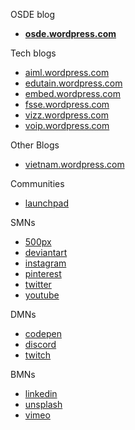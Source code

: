 OSDE blog
- **[osde.wordpress.com](https://osde8info.wordpress.com)**

Tech blogs
- [aiml.wordpress.com](https://aidlml.wordpress.com)
- [edutain.wordpress.com](https://edutain8.wordpress.com)
- [embed.wordpress.com](https://embed8.wordpress.com)
- [fsse.wordpress.com](https://fsse8info.wordpress.com)
- [vizz.wordpress.com](https://vizz8info.wordpress.com)
- [voip.wordpress.com](https://voippix.wordpress.com)

Other Blogs
- [vietnam.wordpress.com](https://lovevietnamese.wordpress.com/)

Communities
- [launchpad](https://launchpad.net/~osde8info)
 
SMNs
- [500px](https://500px.com/p/osde8info?view=photos)
- [deviantart](https://www.deviantart.com/osde8info)
- [instagram](https://www.instagram.com/osde8info/)
- [pinterest](https://www.pinterest.co.uk/osde8info/_saved/)
- [twitter](https://twitter.com/osde8info)
- [youtube](https://www.youtube.com/channel/UC9qzSmzQ720lUlSWM8Q37Mw)

DMNs
- [codepen](https://codepen.io/osde8info/)
- [discord](https://discord.com/channels/@me)
- [twitch](https://www.twitch.tv/)

BMNs
- [linkedin](https://www.linkedin.com/)
- [unsplash](https://unsplash.com/@osde8info)
- [vimeo](https://vimeo.com/osde8info)
